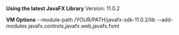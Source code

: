 **Using the latest JavaFX Library**
Version: 11.0.2

**VM Options**
--module-path /YOUR/PATH/javafx-sdk-11.0.2/lib --add-modules javafx.controls,javafx.web,javafx.fxml
